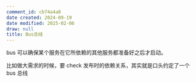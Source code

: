 ```yaml
---
comment_id: cb74a4a8
date created: 2024-09-19
date modified: 2025-02-06
draw: null
title: Bus总线
---
```

bus 可以确保某个服务在它所依赖的其他服务都准备好之后才启动。

比如做大需求的时候，要 check 发布时的依赖关系，其实就是口头约定了一个 bus 总线
